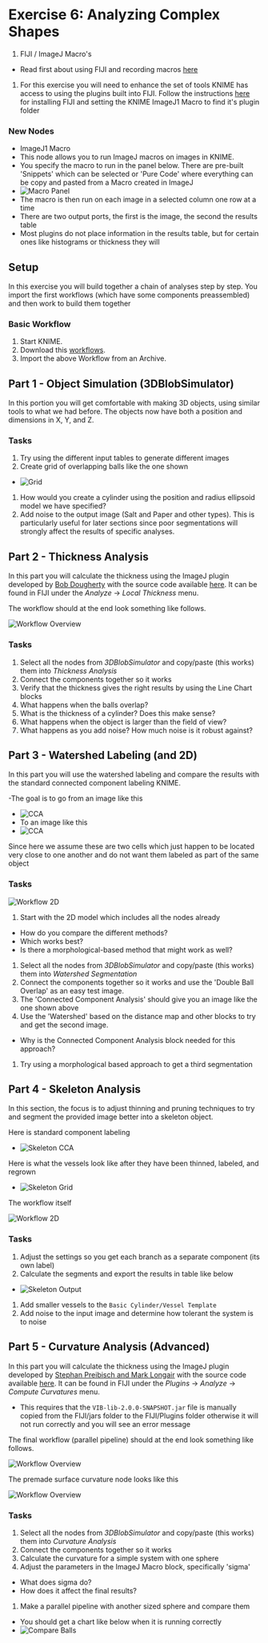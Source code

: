 # Exercise 6: Analyzing Complex Shapes

1. FIJI / ImageJ Macro's
 - Read first about using FIJI and recording macros [here](https://github.com/kmader/Quantitative-Big-Imaging-2015/wiki/FIJI-and-Macros)
1. For this exercise you will need to enhance the set of tools KNIME has access to using the plugins built into FIJI. Follow the instructions [here](https://github.com/kmader/Quantitative-Big-Imaging-2015/wiki/KNIME-Setup#installing-fiji-plugins-imagej1-macro) for installing FIJI and setting the KNIME ImageJ1 Macro to find it's plugin folder

### New Nodes
- ImageJ1 Macro
 - This node allows you to run ImageJ macros on images in KNIME.
 - You specify the macro to run in the panel below. There are pre-built 'Snippets' which can be selected or 'Pure Code' where everything can be copy and pasted from a Macro created in ImageJ
 - ![Macro Panel](06-files/IJMacro.png)
 - The macro is then run on each image in a selected column one row at a time
 - There are two output ports, the first is the image, the second the results table
 - Most plugins do not place information in the results table, but for certain ones like histograms or thickness they will

## Setup

In this exercise you will build together a chain of analyses step by step. You import the first workflows (which have some components preassembled) and then work to build them together

### Basic Workflow

1. Start KNIME.
2. Download this [workflows](06-files/KNIME-ex7.zip?raw=true).
3. Import the above Workflow from an Archive.

## Part 1 - Object Simulation (3DBlobSimulator)

In this portion you will get comfortable with making 3D objects, using similar tools to what we had before. The objects now have both a position and dimensions in X, Y, and Z.

### Tasks
1. Try using the different input tables to generate different images
1. Create grid of overlapping balls like the one shown
 - ![Grid](06-files/GridSample.png)
1. How would you create a cylinder using the position and radius ellipsoid model we have specified?
1. Add noise to the output image (Salt and Paper and other types). This is particularly useful for later sections since poor segmentations will strongly affect the results of specific analyses.


## Part 2 - Thickness Analysis

In this part you will calculate the thickness using the ImageJ plugin developed by [Bob Dougherty](http://fiji.sc/Local_Thickness) with the source code available [here](https://github.com/fiji/LocalThickness). It can be found in FIJI under the _Analyze_ -> _Local Thickness_ menu.

The workflow should at the end look something like follows.

![Workflow Overview](https://rawgithub.com/kmader/Quantitative-Big-Imaging-2016/master/Exercises/06-files/Thickness.svg)

### Tasks
1. Select all the nodes from _3DBlobSimulator_ and copy/paste (this works) them into _Thickness Analysis_
1. Connect the components together so it works
1. Verify that the thickness gives the right results by using the Line Chart blocks
1. What happens when the balls overlap?
1. What is the thickness of a cylinder? Does this make sense?
1. What happens when the object is larger than the field of view?
1. What happens as you add noise? How much noise is it robust against?


## Part 3 - Watershed Labeling (and 2D)

In this part you will use the watershed labeling and compare the results with the standard connected component labeling KNIME. 

-The goal is to go from an image like this
- ![CCA](06-files/CellCCA.png)
- To an image like this
- ![CCA](06-files/CellWatershed.png)

Since here we assume these are two cells which just happen to be located very close to one another and do not want them labeled as part of the same object

### Tasks
![Workflow 2D](https://rawgithub.com/kmader/Quantitative-Big-Imaging-2016/master/Exercises/06-files/Watershed2D.svg)

1. Start with the 2D model which includes all the nodes already
 - How do you compare the different methods? 
 - Which works best? 
 - Is there a morphological-based method that might work as well?
1. Select all the nodes from _3DBlobSimulator_ and copy/paste (this works) them into _Watershed Segmentation_
1. Connect the components together so it works and use the 'Double Ball Overlap' as an easy test image.
1. The 'Connected Component Analysis' should give you an image like the one shown above
1. Use the 'Watershed' based on the distance map and other blocks to try and get the second image. 
 - Why is the Connected Component Analysis block needed for this approach?
1. Try using a morphological based approach to get a third segmentation

## Part 4 - Skeleton Analysis

In this section, the focus is to adjust thinning and pruning techniques to try and segment the provided image better into a skeleton object.

Here is standard component labeling

- ![Skeleton CCA](06-files/SkeletonizeCCA.png)

Here is what the vessels look like after they have been thinned, labeled, and regrown

- ![Skeleton Grid](06-files/SkeletonizeGrid.png)

The workflow itself 

![Workflow 2D](https://rawgithub.com/kmader/Quantitative-Big-Imaging-2016/master/Exercises/06-files/SkeletonWorkflow.svg)


### Tasks
1. Adjust the settings so you get each branch as a separate component (its own label)
1. Calculate the segments and export the results in table like below
 - ![Skeleton Output](06-files/SkeletonSeg.png)
1. Add smaller vessels to the ```Basic Cylinder/Vessel Template```
1. Add noise to the input image and determine how tolerant the system is to noise

## Part 5 - Curvature Analysis (Advanced)

In this part you will calculate the thickness using the ImageJ plugin developed by [Stephan Preibisch and Mark Longair](http://fiji.sc/Compute_Curvatures) with the source code available [here](https://github.com/fiji/VIB/blob/master/src/main/java/Compute_Curvatures.java). It can be found in FIJI under the _Plugins_ -> _Analyze_ -> _Compute Curvatures_ menu. 

- This requires that the ```VIB-lib-2.0.0-SNAPSHOT.jar``` file is manually copied from the FIJI/jars folder to the FIJI/Plugins folder otherwise it will not run correctly and you will see an error message

The final workflow (parallel pipeline) should at the end look something like follows.

![Workflow Overview](https://rawgithub.com/kmader/Quantitative-Big-Imaging-2016/master/Exercises/06-files/CurvatureComparison.svg)

The premade surface curvature node looks like this

![Workflow Overview](https://rawgithub.com/kmader/Quantitative-Big-Imaging-2016/master/Exercises/06-files/CurvatureSurface.svg)

### Tasks
1. Select all the nodes from _3DBlobSimulator_ and copy/paste (this works) them into _Curvature Analysis_
1. Connect the components together so it works
1. Calculate the curvature for a simple system with one sphere
1. Adjust the parameters in the ImageJ Macro block, specifically 'sigma'
 - What does sigma do?
 - How does it affect the final results?
1. Make a parallel pipeline with another sized sphere and compare them
 - You should get a chart like below when it is running correctly
 - ![Compare Balls](06-files/BigBallSmallBall.png)

